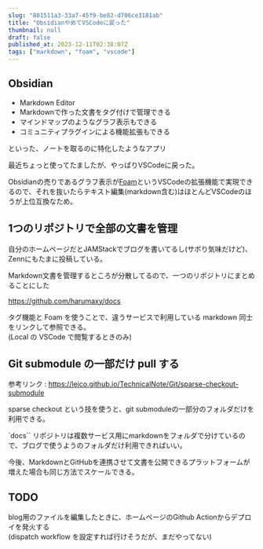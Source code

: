 ```yaml
---
slug: "801511a3-33a7-45f9-be82-d706ce3181ab"
title: "ObsidianやめてVSCodeに戻った"
thumbnail: null
draft: false
published_at: 2023-12-11T02:38:07Z
tags: ["markdown", "foam", "vscode"]
---
```


## Obsidian
- Markdown Editor
- Markdownで作った文書をタグ付けで管理できる
- マインドマップのようなグラフ表示もできる
- コミュニティプラグインによる機能拡張もできる

といった、ノートを取るのに特化したようなアプリ

最近ちょっと使ってたましたが、やっぱりVSCodeに戻った。


Obsidianの売りであるグラフ表示が[Foam](https://foambubble.github.io/foam/)というVSCodeの拡張機能で実現できるので、それを抜いたらテキスト編集(markdown含む)はほとんどVSCodeのほうが上位互換なため。


## 1つのリポジトリで全部の文書を管理

自分のホームページだとJAMStackでブログを書いてるし(サボり気味だけど)、Zennにもたまに投稿している。

Markdown文書を管理するところが分散してるので、一つのリポジトリにまとめることにした

https://github.com/harumaxy/docs

タグ機能と Foam を使うことで、違うサービスで利用している markdown 同士をリンクして参照できる。  
(Local の VSCode で閲覧するときのみ)


## Git submodule の一部だけ pull する

参考リンク : https://leico.github.io/TechnicalNote/Git/sparse-checkout-submodule

sparse checkout という技を使うと、git submoduleの一部分のフォルダだけを利用できる。

`docs`` リポジトリは複数サービス用にmarkdownをフォルダで分けているので、ブログで使うようのフォルダだけ利用できればいい。

今後、MarkdownとGitHubを連携させて文書を公開できるプラットフォームが増えた場合も同じ方法でスケールできる。

## TODO

blog用のファイルを編集したときに、ホームページのGithub Actionからデプロイを発火する  
(dispatch workflow を設定すれば行けそうだが、まだやってない)



